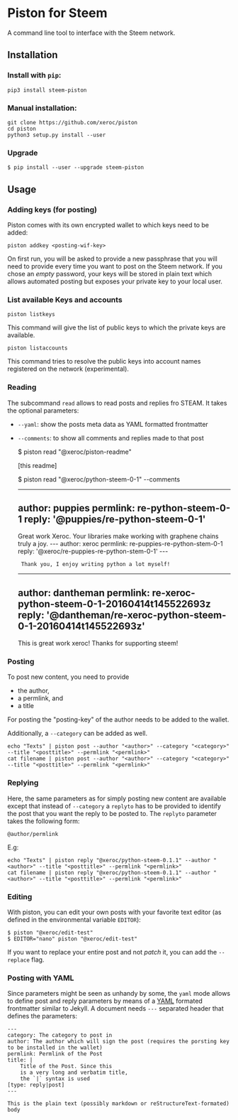 # Piston for Steem

A command line tool to interface with the Steem network.

## Installation

### Install with `pip`:

```
pip3 install steem-piston
```

### Manual installation:

```
git clone https://github.com/xeroc/piston
cd piston 
python3 setup.py install --user
```

### Upgrade


```
$ pip install --user --upgrade steem-piston
```

## Usage

### Adding keys (for posting)

Piston comes with its own encrypted wallet to which keys need to be added:

    piston addkey <posting-wif-key>

On first run, you will be asked to provide a new passphrase that you
will need to provide every time you want to post on the Steem network.
If you chose an *empty* password, your keys will be stored in plain text
which allows automated posting but exposes your private key to your
local user.

### List available Keys and accounts

    piston listkeys

This command will give the list of public keys to which the private keys
are available.

    piston listaccounts

This command tries to resolve the public keys into account names registered
on the network (experimental).

### Reading

The subcommand `read` allows to read posts and replies fro STEAM. It
takes the optional parameters:

* `--yaml`: show the posts meta data as YAML formatted frontmatter
* `--comments`: to show all comments and replies made to that post

    $ piston read "@xeroc/piston-readme"

    [this readme]

    $ piston read "@xeroc/python-steem-0-1" --comments

     ---
     author: puppies
     permlink: re-python-steem-0-1
     reply: '@puppies/re-python-steem-0-1'
     ---

     Great work Xeroc.  Your libraries make working with graphene chains truly a joy.
       ---
       author: xeroc
       permlink: re-puppies-re-python-stem-0-1
       reply: '@xeroc/re-puppies-re-python-stem-0-1'
       ---
       
       Thank you, I enjoy writing python a lot myself!
     ---
     author: dantheman
     permlink: re-xeroc-python-steem-0-1-20160414t145522693z
     reply: '@dantheman/re-xeroc-python-steem-0-1-20160414t145522693z'
     ---

     This is great work xeroc!  Thanks for supporting steem!



### Posting

To post new content, you need to provide

* the author,
* a permlink, and
* a title

For posting the "posting-key" of the author needs to be added to the wallet.

Additionally, a `--category` can be added as well.

    echo "Texts" | piston post --author "<author>" --category "<category>" --title "<posttitle>" --permlink "<permlink>"
    cat filename | piston post --author "<author>" --category "<category>" --title "<posttitle>" --permlink "<permlink>"

### Replying

Here, the same parameters as for simply posting new content are
available except that instead of `--category` a `replyto` has to be
provided to identify the post that you want the reply to be posted to.
The `replyto` parameter takes the following form:

    @author/permlink

E.g:

    echo "Texts" | piston reply "@xeroc/python-steem-0.1.1" --author "<author>" --title "<posttitle>" --permlink "<permlink>"
    cat filename | piston reply "@xeroc/python-steem-0.1.1" --author "<author>" --title "<posttitle>" --permlink "<permlink>"

### Editing

With piston, you can edit your own posts with your favorite text editor
(as defined in the environmental variable `EDITOR`):

    $ piston "@xeroc/edit-test" 
    $ EDITOR="nano" piston "@xeroc/edit-test" 

If you want to replace your entire post and not *patch* it, you can add
the `--replace` flag.

### Posting with YAML

Since parameters might be seen as unhandy by some, the `yaml` mode
allows to define post and reply parameters by means of
a [YAML](http://yaml.org/) formated frontmatter similar to Jekyll.
A document needs `---` separated header that defines the parameters:

```
---
category: The category to post in
author: The author which will sign the post (requires the porsting key to be installed in the wallet)
permlink: Permlink of the Post
title: |
    Title of the Post. Since this
    is a very long and verbatim title,
    the `|` syntax is used
[type: reply|post]
---

This is the plain text (possibly markdown or reStructureText-formated) body
```
